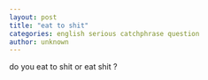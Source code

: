 ```yaml
---
layout: post
title: "eat to shit"
categories: english serious catchphrase question
author: unknown
---
```


do you eat to shit or eat shit ?
